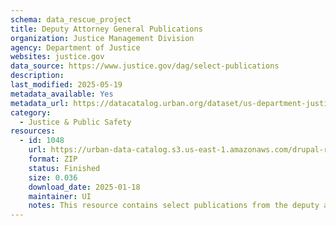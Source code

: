 ```yaml
---
schema: data_rescue_project 
title: Deputy Attorney General Publications
organization: Justice Management Division
agency: Department of Justice
websites: justice.gov
data_source: https://www.justice.gov/dag/select-publications
description: 
last_modified: 2025-05-19
metadata_available: Yes
metadata_url: https://datacatalog.urban.org/dataset/us-department-justice-deputy-attorney-general-publications
category:
  - Justice & Public Safety 
resources:
  - id: 1048
    url: https://urban-data-catalog.s3.us-east-1.amazonaws.com/drupal-root-live/2025/03/28/justice-and-safety/doj-deputy-ag-publications/data.zip
    format: ZIP
    status: Finished
    size: 0.036
    download_date: 2025-01-18
    maintainer: UI
    notes: This resource contains select publications from the deputy attorney general during the Biden administration.
---
```


